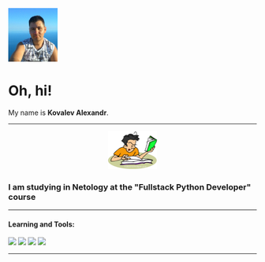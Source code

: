 <div id="header" align="left">
  <img src="logo-small.jpg" width="100"/>
</div>

# Oh, hi!
My name is **Kovalev Alexandr**.

---
<div id="header" align="center">
  <img src="logo.png" width="100"/>
</div>

### I am studying in Netology at the "Fullstack Python Developer" course

---
 
#### Learning and Tools:
<div id="header" align="left">
  <img src="https://git-scm.com/images/logos/downloads/Git-Icon-1788C.png" width="30"/>
  <img src="https://devhero.app/images/project-2.png" width="40"/>
  <img src="https://cdn.icon-icons.com/icons2/112/PNG/96/python_18894.png" width="40"/>
  <img src="https://img.icons8.com/?size=1x&id=21813&format=png" width="40"/>
</div>

---
<img src="https://komarev.com/ghpvc/?username=Kovalev-Alexandr&style=flat-square&color=blue" alt=""/>

